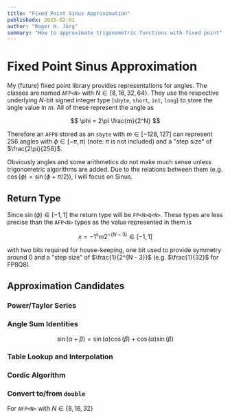 ```yaml
---
title: "Fixed Point Sinus Approximation"
publishedx: 2025-02-01
author: "Roger H. Jörg"
summary: "How to approximate trigonometric functions with fixed point"
---
```

# Fixed Point Sinus Approximation

My (future) fixed point library provides representations for angles. The
classes are named `AFP<N>` with $N \in \{8, 16, 32, 64\}$. They use the
respective underlying $N$-bit signed integer type (`sbyte`, `short`,
`int`, `long`) to store the angle value in $m$. All of these represent
the angle as

$$
\phi = 2\pi \frac{m}{2^N}
$$

Therefore an `AFP8` stored as an `sbyte` with $m \in [-128, 127]$
can represent 256 angles with $\phi \in [-\pi, \pi)$ (note: $\pi$ is not
included) and a "step size" of $\frac{2\pi}{256}$.

Obviously angles and some arithmetics do not make much sense unless
trigonometric algorithms are added. Due to the relations between them
(e.g. $\cos(\phi) = \sin(\phi + \pi/2)$), I will focus on Sinus.

## Return Type

Since $\sin(\phi) \in [-1, 1]$ the return type will be `FP<N>Q<N>`.
These types are less precise than the `AFP<N>` types as the value represented in them is

$$
x = -1^s m 2^{-(N - 3)} \in [-1, 1]
$$

with two bits required for house-keeping, one bit used to provide symmetry around $0$ and a "step size"
of $\frac{1}{2^{N - 3}}$ (e.g. $\frac{1}{32}$ for FP8Q8).

## Approximation Candidates

### Power/Taylor Series

### Angle Sum Identities

$$
\sin(\alpha + \beta) = \sin(\alpha)\cos(\beta) + \cos(\alpha)\sin(\beta)
$$

### Table Lookup and Interpolation

### Cordic Algorithm

### Convert to/from `double`

For `AFP<N>` with $N \in \{8, 16, 32\}$ 